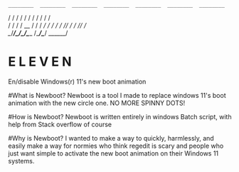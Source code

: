     ________  ________  ________  ________  ________  ________  ________ 
   /    /   \/        \/  /  /  \/       / /        \/        \/        \
  /         /         /         /  __    \/         /         /        _/
 /         /        _/         /  /_/    /         /         //       /  
 \__/_____/\________/\________/\_______ /\________/\________/ \______/   
#  E L E V E N
En/disable Windows(r) 11's new boot animation

#What is Newboot?
Newboot is a tool I made to replace windows 11's boot animation with the new circle one. NO MORE SPINNY DOTS!

#How is Newboot?
Newboot is written entirely in windows Batch script, with help from Stack overflow of course

#Why is Newboot?
I wanted to make a way to quickly, harmlessly, and easily make a way for normies who think regedit is scary and people who just want simple to activate the new boot animation on their Windows 11 systems.

